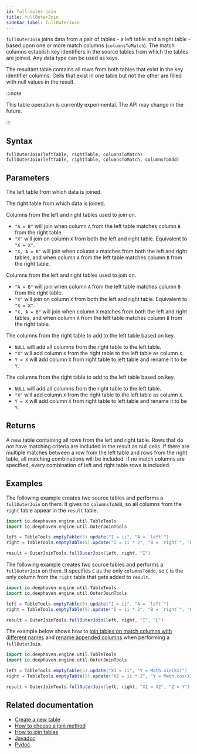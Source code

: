 ```yaml
---
id: full-outer-join
title: fullOuterJoin
sidebar_label: fullOuterJoin
---
```


`fullOuterJoin` joins data from a pair of tables - a left table and a right table - based upon one or more match columns (`columnsToMatch`). The match columns establish key identifiers in the source tables from which the tables are joined. Any data type can be used as keys.

The resultant table contains all rows from both tables that exist in the key identifier columns. Cells that exist in one table but not the other are filled with null values in the result.

:::note

This table operation is currently experimental. The API may change in the future.

:::

## Syntax

```
fullOuterJoin(leftTable, rightTable, columnsToMatch)
fullOuterJoin(leftTable, rightTable, columnsToMatch, columnsToAdd)
```

## Parameters

<ParamTable>
<Param name="leftTable" type="Table">

The left table from which data is joined.

</Param>
<Param name="rightTable" type="Table">

The right table from which data is joined.

</Param>
<Param name="columnsToMatch" type="String">

Columns from the left and right tables used to join on.

- `"A = B"` will join when column `A` from the left table matches column `B` from the right table.
- `"X"` will join on column `X` from both the left and right table. Equivalent to `"X = X"`.
- `"X, A = B"` will join when column `X` matches from both the left and right tables, and when column `A` from the left table matches column `B` from the right table.

</Param>
<Param name="columnsToMatch" type="Collection<String>">

Columns from the left and right tables used to join on.

- `"A = B"` will join when column `A` from the left table matches column `B` from the right table.
- `"X"` will join on column `X` from both the left and right table. Equivalent to `"X = X"`.
- `"X, A = B"` will join when column `X` matches from both the left and right tables, and when column `A` from the left table matches column `B` from the right table.

</Param>
<Param name="columnsToAdd" type="String">

The columns from the right table to add to the left table based on key.

- `NULL` will add all columns from the right table to the left table.
- `"X"` will add column `X` from the right table to the left table as column `X`.
- `Y = X` will add column `X` from right table to left table and rename it to be `Y`.

</Param>
<Param name="columnsToAdd" type="Collection<String>">

The columns from the right table to add to the left table based on key.

- `NULL` will add all columns from the right table to the left table.
- `"X"` will add column `X` from the right table to the left table as column `X`.
- `Y = X` will add column `X` from right table to left table and rename it to be `Y`.

</Param>
</ParamTable>

## Returns

A new table containing all rows from the left and right table. Rows that do not have matching criteria are included in the result as null cells. If there are multiple matches between a row from the left table and rows from the right table, all matching combinations will be included. If no match columns are specified, every combination of left and right table rows is included.

## Examples

The following example creates two source tables and performs a `fullOuterJoin` on them. It gives no `columnsToAdd`, so all columns from the `right` table appear in the `result` table.

```groovy order=left,right,result
import io.deephaven.engine.util.TableTools
import io.deephaven.engine.util.OuterJoinTools

left = TableTools.emptyTable(5).update("I = ii", "A = `left`")
right = TableTools.emptyTable(5).update("I = ii * 2", "B = `right`", "C = Math.sin(I)")

result = OuterJoinTools.fullOuterJoin(left, right, "I")
```

The following example creates two source tables and performs a `fullOuterJoin` on them. It specifies `C` as the only `columnsToAdd`, so `C` is the only column from the `right` table that gets added to `result`.

```groovy order=left,right,result
import io.deephaven.engine.util.TableTools
import io.deephaven.engine.util.OuterJoinTools

left = TableTools.emptyTable(5).update("I = ii", "A = `left`")
right = TableTools.emptyTable(5).update("I = ii * 2", "B = `right`", "C = Math.sin(I)")

result = OuterJoinTools.fullOuterJoin(left, right, "I", "C")
```

The example below shows how to [join tables on match columns with different names](../../../how-to-guides/joins-overview.md#match-columns-with-different-names) and [rename appended columns](../../../how-to-guides/joins-overview.md#rename-appended-columns) when performing a `fullOuterJoin`.

```groovy order=left,right,result
import io.deephaven.engine.util.TableTools
import io.deephaven.engine.util.OuterJoinTools

left = TableTools.emptyTable(5).update("X1 = ii", "Y = Math.sin(X1)")
right = TableTools.emptyTable(5).update("X2 = ii * 2", "Y = Math.cos(X2)")

result = OuterJoinTools.fullOuterJoin(left, right, "X1 = X2", "Z = Y")
```

## Related documentation

- [Create a new table](../../../how-to-guides/new-table.md)
- [How to choose a join method](../../../conceptual/choose-joins.md)
- [How to join tables](../../../how-to-guides/joins-overview.md)
- [Javadoc](<https://deephaven.io/core/javadoc/io/deephaven/engine/util/OuterJoinTools.html#fullOuterJoin(io.deephaven.engine.table.Table,io.deephaven.engine.table.Table,java.util.Collection)>)
- [Pydoc](https://deephaven.io/core/pydoc/code/deephaven.experimental.outer_joins.html#deephaven.experimental.outer_joins.full_outer_join)
